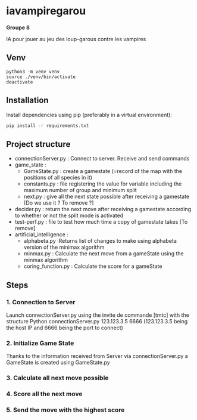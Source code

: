 # iavampiregarou
__Groupe 8__

IA pour jouer au jeu des loup-garous contre les vampires

## Venv

```
python3 -m venv venv
source ./venv/bin/activate
deactivate

```
## Installation

Install dependencies using pip (preferably in a virtual environment):

```bash
pip install -r requirements.txt
```

## Project structure
*  connectionServer.py : Connect to server. Receive and send commands
*  game_state : 
	*  GameState.py : create a gamestate (=record of the map with the positions of all species in it)
	*  constants.py : file registering the value for variable including the maximum number of group and minimum split
	*  next.py : give all the next state possible after receiving a gamestate  [Do we use it ? To remove ?]
*  decider.py : return the next move after receiving a gamestate according to whether or not the split mode is activated
*  test-perf.py : file to test how much time a copy of gamestate takes [To remove]
*  artificial_intelligence :
	*  alphabeta.py :Returns list of changes to make using alphabeta version of the minimax algorithm
	*  minmax.py : Calculate the next move from a gameState using the minmax algorithm 
	*  coring_function.py : Calculate the score for a gameState

## Steps

### 1. Connection to Server
Launch connectionServer.py using the invite de commande [tmtc] with the structure 
Python connectionServer.py 123.123.3.5 6666 		(123.123.3.5 being the host IP and 6666 being the port to connect)


### 2. Initialize Game State
Thanks to the information received from Server via connectionServer.py a GameState is created using GameState.py

### 3. Calculate all next move possible


### 4. Score all the next move

### 5. Send the move with the highest score



